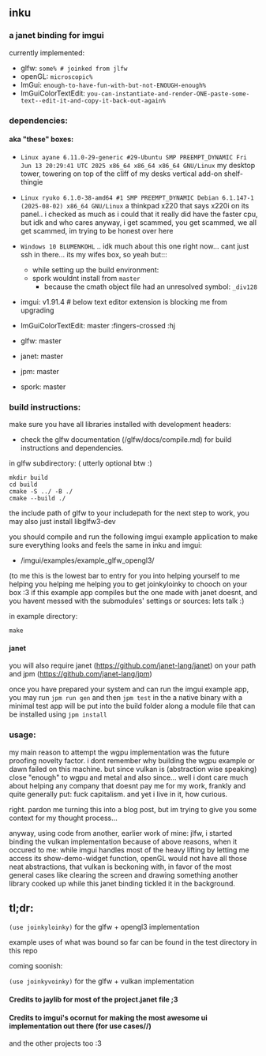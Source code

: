 ## inku

### a janet binding for imgui

currently implemented:
 - glfw: `some% # joinked from jlfw`
 - openGL: `microscopic%`
 - ImGui: `enough-to-have-fun-with-but-not-ENOUGH-enough%`
 - ImGuiColorTextEdit: `you-can-instantiate-and-render-ONE-paste-some-text--edit-it-and-copy-it-back-out-again%`

### dependencies:
#### aka "these" boxes:

 - `Linux ayane 6.11.0-29-generic #29-Ubuntu SMP PREEMPT_DYNAMIC Fri Jun 13 20:29:41 UTC 2025 x86_64 x86_64 x86_64 GNU/Linux` my desktop tower, towering on top of the cliff of my desks vertical add-on shelf-thingie
 - `Linux ryuko 6.1.0-38-amd64 #1 SMP PREEMPT_DYNAMIC Debian 6.1.147-1 (2025-08-02) x86_64 GNU/Linux` a thinkpad x220 that says x220i on its panel.. i checked as much as i could that it really did have the faster cpu, but idk and who cares anyway, i get scammed, you get scammed, we all get scammed, im trying to be honest over here
 - `Windows 10 BLUMENKOHL` .. idk much about this one right now... cant just ssh in there... its my wifes box, so yeah but:::
   - while setting up the build environment:
   - spork wouldnt install from `master`
     - because the cmath object file had an unresolved symbol: `_div128`


 - imgui: v1.91.4 # below text editor extension is blocking me from upgrading
 - ImGuiColorTextEdit: master  :fingers-crossed :hj
 - glfw: master
 - janet: master
 - jpm: master
 - spork: master


### build instructions:

make sure you have all libraries installed with development headers:
 - check the glfw documentation (<inkurootdir>/glfw/docs/compile.md) for build instructions and dependencies.

in glfw subdirectory: ( utterly optional btw :)

```
mkdir build
cd build
cmake -S ../ -B ./
cmake --build ./
```


the include path of glfw to your includepath for the next step to work, you may also just install libglfw3-dev


you should compile and run the following imgui example application to make sure everything looks and feels the same in inku and imgui:
 - <inkurootdir>/imgui/examples/example_glfw_opengl3/

(to me this is the lowest bar to entry for you into helping yourself to me helping you helping me helping you to get joinkyloinky to chooch on your box :3 if this example app compiles but the one made with janet doesnt, and you havent messed with the submodules' settings or sources: lets talk :)

in example directory: 

```
make
```

#### janet
you will also require janet (https://github.com/janet-lang/janet) on your path and jpm (https://github.com/janet-lang/jpm)

once you have prepared your system and can run the imgui example app, you may run `jpm run gen` and then `jpm test` in the <inkurootdir>
a native binary with a minimal test app will be put into the build folder along a module file that can be installed using `jpm install`

### usage:

my main reason to attempt the wgpu implementation was the future proofing novelty factor.
i dont remember why building the wgpu example or dawn failed on this machine.
but since vulkan is (abstraction wise speaking) close "enough" to wgpu and metal
and also since... well i dont care much about helping any company that doesnt pay me for my work, frankly and quite generally put: fuck capitalism. and yet i live in it, how curious.

right. pardon me turning this into a blog post, but im trying to give you some context for my thought process...


anyway, using code from another, earlier work of mine: jlfw, i started binding the vulkan implementation because of above reasons, when it occured to me:
while imgui handles most of the heavy lifting by letting me access its show-demo-widget function, openGL would not have all those neat abstractions, that vulkan is beckoning with, in favor of the most general cases like clearing the screen and drawing something another library cooked up while this janet binding tickled it in the background.

## tl;dr:


`(use joinkyloinky)` for the glfw + opengl3 implementation

example uses of what was bound so far can be found in the test directory in this repo

coming soonish:

`(use joinkyvoinky)` for the glfw + vulkan implementation


#### Credits to jaylib for most of the project.janet file ;3
#### Credits to imgui's ocornut for making the most awesome ui implementation out there (for use cases//)

and the other projects too :3
